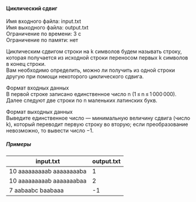 ﻿#### Циклический сдвиг
Имя входного файла: input.txt\
Имя выходного файла: output.txt\
Ограничение по времени: 3 с\
Ограничение по памяти: нет

Циклическим сдвигом строки на k символов будем называть строку, которая получается из исходной строки переносом первых k символов в конец строки. \
Вам необходимо определить, можно ли получить из одной строки другую при помощи некоторого циклического сдвига.

Формат входных данных\
В первой строке записано единственное число n (1 ≤ n ≤ 1 000 000). Далее следуют две строки по n маленьких латинских букв.

Формат выходных данных\
Выведите единственное число — минимальную величину сдвига (число k), который переводит первую строку во вторую; если преобразование невозможно, то вывести число −1.

##### Примеры
| input.txt                  | output.txt |
|----------------------------|------------|
| 10 aaaaaaaaab  aaaaaaaaba	 | 1          |
| 10  aaaaaaaaab  aaaaaaabaa | 2          |
| 7  aabaabc  baabaaa        | -1         |